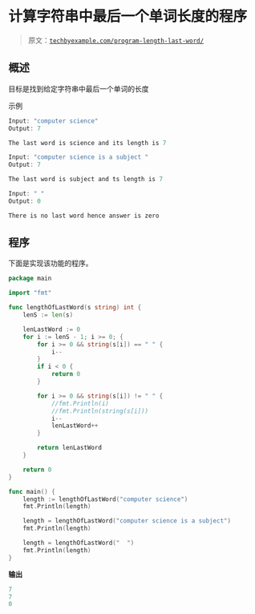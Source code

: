 # 计算字符串中最后一个单词长度的程序

> 原文：[`techbyexample.com/program-length-last-word/`](https://techbyexample.com/program-length-last-word/)

## **概述**

目标是找到给定字符串中最后一个单词的长度

示例

```go
Input: "computer science"
Output: 7

The last word is science and its length is 7

Input: "computer science is a subject "
Output: 7

The last word is subject and ts length is 7

Input: " "
Output: 0

There is no last word hence answer is zero
```

## **程序**

下面是实现该功能的程序。

```go
package main

import "fmt"

func lengthOfLastWord(s string) int {
	lenS := len(s)

	lenLastWord := 0
	for i := lenS - 1; i >= 0; {
		for i >= 0 && string(s[i]) == " " {
			i--
		}
		if i < 0 {
			return 0
		}

		for i >= 0 && string(s[i]) != " " {
			//fmt.Println(i)
			//fmt.Println(string(s[i]))
			i--
			lenLastWord++
		}

		return lenLastWord
	}

	return 0
}

func main() {
	length := lengthOfLastWord("computer science")
	fmt.Println(length)

	length = lengthOfLastWord("computer science is a subject")
	fmt.Println(length)

	length = lengthOfLastWord("  ")
	fmt.Println(length)
}
```

**输出**

```go
7
7
0
```
